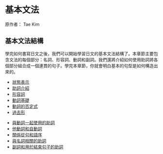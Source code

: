
# 基本文法
原作者： Tae Kim

## 基本文法結構

學完如何書寫日文之後，我們可以開始學習日文的基本文法結構了。本章節主要包含文法的每個部分：名詞、形容詞、動詞和副詞。我們還將介紹如何使用助詞將各個部分組合成一個連貫的句子。學完本章節，你就會明白基本的句型是如何構造出來的。
  - [狀態表示](ch06_stateofbeing.md)
  - [助詞介紹](ch07_particlesintro.md)
  - [形容詞](ch08_adjectives.md)
  - [動詞基礎](ch09_verbs.md)
  - [動詞的否定式](ch10_negativeverbs.md)
  - [過去形](ch11_past_tense.md)
  * [與動詞一起使用的助詞](ch12_verbparticles.md)
  * [他動詞和自動詞](ch13_in-transitive.md)
  * [關係從句和語序](ch14_clause.md)
  * [與名詞相關的助詞](ch15_nounparticles.md)
  * [副詞和用於結束句子的助詞](ch16_adverbs.md)

